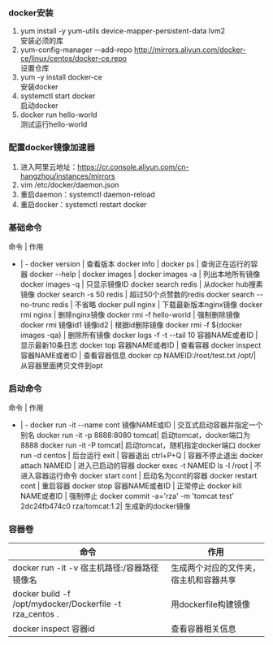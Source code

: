 ### docker安装
1. yum install -y yum-utils device-mapper-persistent-data lvm2 <br>安装必须的库
2. yum-config-manager --add-repo http://mirrors.aliyun.com/docker-ce/linux/centos/docker-ce.repo <br>设置仓库
3. yum -y install docker-ce <br> 安装docker
4. systemctl start docker <br> 启动docker
5. docker run hello-world <br> 测试运行hello-world

### 配置docker镜像加速器
1. 进入阿里云地址：https://cr.console.aliyun.com/cn-hangzhou/instances/mirrors
2. vim /etc/docker/daemon.json
3. 重启daemon：systemctl daemon-reload
4. 重启docker：systemctl  restart docker

### 基础命令
命令 | 作用
- | -
docker version | 查看版本
docker info | 
docker ps | 查询正在运行的容器
docker --help |
docker images |
docker images -a | 列出本地所有镜像
docker images -q | 只显示镜像ID
docker search redis | 从docker hub搜素镜像
docker search -s 50 redis | 超过50个点赞数的redis
docker search --no-trunc redis | 不省略
docker pull nginx | 下载最新版本nginx镜像
docker rmi nginx | 删除nginx镜像
docker rmi -f hello-world | 强制删除镜像
docker rmi 镜像id1 镜像id2 | 根据id删除镜像
docker rmi -f ${docker images -qa} | 删除所有镜像
docker logs -f -t --tail 10 容器NAME或者ID | 显示最新10条日志
docker top 容器NAME或者ID | 查看容器
docker inspect 容器NAME或者ID | 查看容器信息
docker cp NAMEID:/root/test.txt /opt/| 从容器里面拷贝文件到opt

### 启动命令
命令 | 作用
- | -
docker run -it --name cont 镜像NAME或ID | 交互式启动容器并指定一个别名
docker run -it -p 8888:8080 tomcat| 启动tomcat，docker端口为8888
docker run -it -P tomcat| 启动tomcat，随机指定docker端口
docker run -d centos  | 后台运行
exit | 容器退出
ctrl+P+Q | 容器不停止退出
docker attach NAMEID | 进入已启动的容器
docker exec -t NAMEID ls -l /root | 不进入容器运行命令
docker start cont | 启动名为cont的容器
docker restart cont | 重启容器
docker stop 容器NAME或者ID | 正常停止
docker kill NAME或者ID | 强制停止
docker commit -a='rza' -m 'tomcat test' 2dc24fb474c0 rza/tomcat:1.2| 生成新的docker镜像

### 容器卷
命令|作用
-|-
docker run -it -v 宿主机路径:/容器路径 镜像名| 生成两个对应的文件夹，宿主机和容器共享
docker build -f /opt/mydocker/Dockerfile -t rza_centos . | 用dockerfile构建镜像
docker inspect 容器id | 查看容器相关信息 
